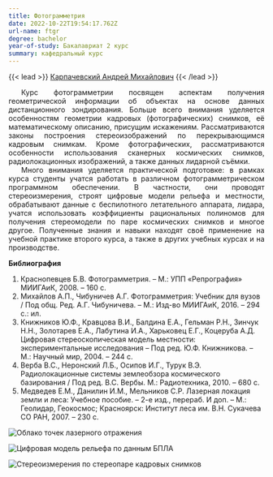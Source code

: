 ```yaml
---
title: Фотограмметрия
date: 2022-10-22T19:54:17.762Z
url-name: ftgr
degree: bachelor
year-of-study: Бакалавриат 2 курс
summary: кафедральный курс
---
```

{{< lead >}} [Карпачевский Андрей Михайлович](https://istina.msu.ru/profile/IOWq750/) {{< /lead >}}

<div style="text-align: justify; text-indent: 25px;">
Курс фотограмметрии посвящен аспектам получения геометрической информации об объектах на основе данных дистанционного зондирования. Больше всего внимания уделяется особенностям геометрии кадровых (фотографических) снимков, её математическому описанию, присущим искажениям. Рассматриваются законы построения стереоизображений по перекрывающимся кадровым снимкам. Кроме фотографических, рассматриваются особенности использования сканерных космических снимков, радиолокационных изображений, а также данных лидарной съёмки. </div>
<div style="text-align: justify; text-indent: 25px;">
Много внимания уделяется практической подготовке: в рамках курса студенты учатся работать в различном фотограмметрическом программном обеспечении. В частности, они проводят стереоизмерения, строят цифровые модели рельефа и местности, обрабатывают данные с беспилотного летательного аппарата, лидара, учатся использовать коэффициенты рациональных полиномов для получения стереомодели по паре космических снимков и многое другое. Полученные знания и навыки находят своё применение на учебной практике второго курса, а также в других учебных курсах и на производстве. </div>

**Библиография**

1. Краснопевцев Б.В. Фотограмметрия. – М.: УПП «Репрография» МИИГАиК, 2008. – 160 с.
2. Михайлов А.П., Чибуничев А.Г. Фотограмметрия: Учебник для вузов / Под общ. Ред. А.Г. Чибуничева. – М.: Изд-во МИИГАиК, 2016. – 294 с.: ил.
3. Книжников Ю.Ф., Кравцова В.И., Балдина Е.А., Гельман Р.Н., Зинчук Н.Н., Золотарев Е.А., Лабутина И.А., Харьковец Е.Г., Коцеруба А.Д. Цифровая стереоскопическая модель местности: экспериментальные исследования – Под ред. Ю.Ф. Книжникова. – М.: Научный мир, 2004. – 244 с.
4. Верба В.С., Неронский Л.Б., Осипов И.Г., Турук В.Э. Радиолокационные системы землеобзора космического базирования / Под ред. В.С. Вербы. М.: Радиотехника, 2010. – 680 с.
5. Медведев Е.М., Данилин И.М., Мельников С.Р. Лазерная локация земли и леса: Учебное пособие. – 2-е изд., перераб. И доп. – М.: Геолидар, Геокосмос; Красноярск: Институт леса им. В.Н. Сукачева СО РАН, 2007. – 230 с.

![Облако точек лазерного отражения](img/ftgr1.png "Облако точек лазерного отражения")

![Цифровая модель рельефа по данным БПЛА](img/ftgr2.png "Цифровая модель рельефа по данным БПЛА")

![Стереоизмерения по стереопаре кадровых снимков](img/ftgr3.png "Стереоизмерения по стереопаре кадровых снимков")